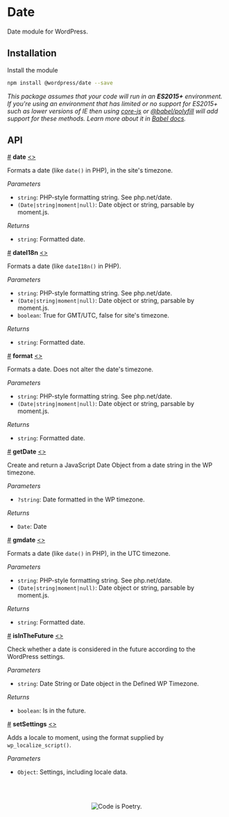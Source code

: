 # Date

Date module for WordPress.

## Installation

Install the module

```bash
npm install @wordpress/date --save
```

_This package assumes that your code will run in an **ES2015+** environment. If you're using an environment that has limited or no support for ES2015+ such as lower versions of IE then using [core-js](https://github.com/zloirock/core-js) or [@babel/polyfill](https://babeljs.io/docs/en/next/babel-polyfill) will add support for these methods. Learn more about it in [Babel docs](https://babeljs.io/docs/en/next/caveats)._

## API

<!-- START TOKEN(Autogenerated API docs) -->

<a name="date" href="#date">#</a> **date** [\<>](src/index.js#L323-L327)

Formats a date (like `date()` in PHP), in the site's timezone.

_Parameters_

-   `string`: PHP-style formatting string. See php.net/date.
-   `(Date|string|moment|null)`: Date object or string, parsable by moment.js.

_Returns_

-   `string`: Formatted date.

<a name="dateI18n" href="#dateI18n">#</a> **dateI18n** [\<>](src/index.js#L356-L366)

Formats a date (like `dateI18n()` in PHP).

_Parameters_

-   `string`: PHP-style formatting string. See php.net/date.
-   `(Date|string|moment|null)`: Date object or string, parsable by moment.js.
-   `boolean`: True for GMT/UTC, false for site's timezone.

_Returns_

-   `string`: Formatted date.

<a name="format" href="#format">#</a> **format** [\<>](src/index.js#L282-L311)

Formats a date. Does not alter the date's timezone.

_Parameters_

-   `string`: PHP-style formatting string. See php.net/date.
-   `(Date|string|moment|null)`: Date object or string, parsable by moment.js.

_Returns_

-   `string`: Formatted date.

<a name="getDate" href="#getDate">#</a> **getDate** [\<>](src/index.js#L389-L395)

Create and return a JavaScript Date Object from a date string in the WP timezone.

_Parameters_

-   `?string`: Date formatted in the WP timezone.

_Returns_

-   `Date`: Date

<a name="gmdate" href="#gmdate">#</a> **gmdate** [\<>](src/index.js#L339-L342)

Formats a date (like `date()` in PHP), in the UTC timezone.

_Parameters_

-   `string`: PHP-style formatting string. See php.net/date.
-   `(Date|string|moment|null)`: Date object or string, parsable by moment.js.

_Returns_

-   `string`: Formatted date.

<a name="isInTheFuture" href="#isInTheFuture">#</a> **isInTheFuture** [\<>](src/index.js#L375-L380)

Check whether a date is considered in the future according to the WordPress settings.

_Parameters_

-   `string`: Date String or Date object in the Defined WP Timezone.

_Returns_

-   `boolean`: Is in the future.

<a name="setSettings" href="#setSettings">#</a> **setSettings** [\<>](src/index.js#L36-L83)

Adds a locale to moment, using the format supplied by `wp_localize_script()`.

_Parameters_

-   `Object`: Settings, including locale data.


<!-- END TOKEN(Autogenerated API docs) -->

<br/><br/><p align="center"><img src="https://s.w.org/style/images/codeispoetry.png?1" alt="Code is Poetry." /></p>
